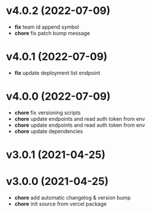 # v4.0.2 (2022-07-09)

* **fix** team id append symbol
* **chore** fix patch bump message

# v4.0.1 (2022-07-09)

* **fix** update deployment list endpoint

# v4.0.0 (2022-07-09)

* **chore** fix versioning scripts
* **chore** update endpoints and read auth token from env
* **chore** update endpoints and read auth token from env
* **chore** update dependencies

# v3.0.1 (2021-04-25)

# v3.0.0 (2021-04-25)

* **chore** add automatic changelog & version bump
* **chore** init source from vercel package
